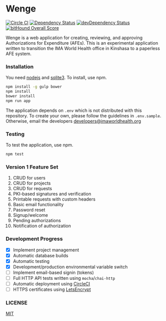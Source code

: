Wenge
=====

[![Circle CI](https://circleci.com/gh/IMA-WorldHealth/wenge.svg?style=shield)](https://circleci.com/gh/IMA-WorldHealth/wenge)
[![Dependency Status](https://david-dm.org/IMA-WorldHealth/wenge.svg)](https://david-dm.org/IMA-WorldHealth/wenge)
[![devDependency Status](https://david-dm.org/IMA-WorldHealth/wenge/dev-status.svg)](https://david-dm.org/IMA-WorldHealth/wenge#info=devDependencies)
[![bitHound Overall Score](https://www.bithound.io/github/IMA-WorldHealth/wenge/badges/score.svg)](https://www.bithound.io/github/IMA-WorldHealth/wenge)


Wenge is a web application for creating, reviewing, and approving Authorizations for Expenditure (AFEs).
This is an experimental application written to transition the IMA World Health office in
Kinshasa to a paperless AFE system.

### Installation

You need [nodejs](https://nodejs.org) and [sqlite3](https://www.sqlite.org/).  To install, use npm.
```sh
npm install -g gulp bower
npm install
bower install
npm run app
```

The application depends on `.env` which is not distributed with this repository.  To create your own,
please follow the guidelines in `.env.sample`.  Otherwise, email the developers [developers@imaworldhealth.org](<developers@imaworldhealth.org>)

### Testing

To test the application, use npm.
```sh
npm test
```

### Version 1 Feature Set
 1. CRUD for users
 2. CRUD for projects
 3. CRUD for requests
 4. PKI-based signatures and verification
 5. Printable requests with custom headers
 6. Basic email functionality
   1. Password reset
   2. Signup/welcome
   3. Pending authorizations
   4. Notification of authorization

### Development Progress
 - [x] Implement project management
 - [x] Automatic database builds
 - [x] Automatic testing
 - [X] Development/production environmental variable switch
 - [ ] Implement email-based signin (tokens)
 - [ ] Full HTTP API tests written using `mocha`/`chai-http`
 - [ ] Automatic deployment using [CircleCI](https://circleci.com/)
 - [ ] HTTPS certificates using [LetsEncrypt](https://letsencrypt.org/)

### LICENSE
[MIT](./LICENSE)
